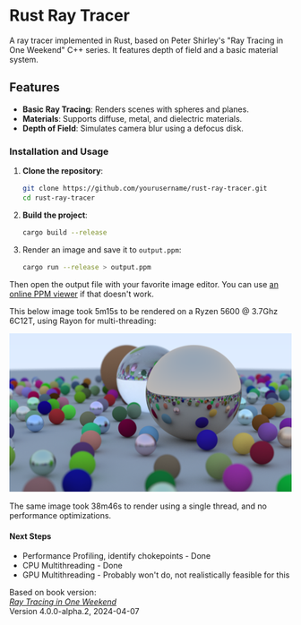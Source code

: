 # Rust Ray Tracer

A ray tracer implemented in Rust, based on Peter Shirley's "Ray Tracing in One Weekend" C++ series. It features depth of field and a basic material system.

## Features

- **Basic Ray Tracing**: Renders scenes with spheres and planes.
- **Materials**: Supports diffuse, metal, and dielectric materials.
- **Depth of Field**: Simulates camera blur using a defocus disk.

### Installation and Usage

1. **Clone the repository**:

    ```sh
    git clone https://github.com/yourusername/rust-ray-tracer.git
    cd rust-ray-tracer
    ```

2. **Build the project**:

    ```sh
    cargo build --release
    ```

3. Render an image and save it to `output.ppm`:

    ```sh
    cargo run --release > output.ppm
    ```
Then open the output file with your favorite image editor. You can use [an online PPM viewer](https://www.cs.rhodes.edu/welshc/COMP141_F16/ppmReader.html) if that doesn't work.

This below image took 5m15s to be rendered on a Ryzen 5600 @ 3.7Ghz 6C12T, using Rayon for multi-threading:

![Spheres](https://github.com/artogahr/ray-tracer/blob/main/output1.png)

The same image took 38m46s to render using a single thread, and no performance optimizations.

#### Next Steps

* Performance Profiling, identify chokepoints - Done
* CPU Multithreading - Done 
* GPU Multithreading - Probably won't do, not realistically feasible for this

Based on book version:
<br>[_Ray Tracing in One Weekend_](https://raytracing.github.io/books/RayTracingInOneWeekend.html)<br>
Version 4.0.0-alpha.2, 2024-04-07
